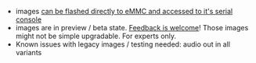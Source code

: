 - images [can be flashed directly to eMMC and accessed to it's serial console](http://forum.armbian.com/index.php/topic/1580-nanopi-neo-air/page-9#entry17707)
- images are in preview / beta state. [Feedback is welcome](http://forum.armbian.com/index.php/topic/1580-nanopi-neo-air)! Those images might not be simple upgradable. For experts only.
- Known issues with legacy images / testing needed: audio out in all variants
